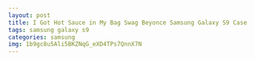 ```yaml
---
layout: post
title: I Got Hot Sauce in My Bag Swag Beyonce Samsung Galaxy S9 Case
tags: samsung galaxy s9
categories: samsung
img: 1b9gc8u5Ali5BKZNqG_eXD4TPs7QnnX7N
---
```

